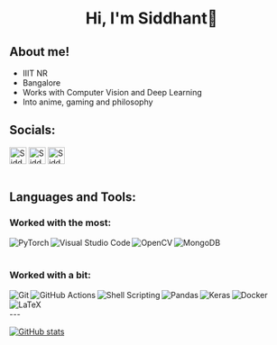 <h1 align="center">Hi, I'm Siddhant👋</h1>

## About me!
 - IIIT NR
 - Bangalore
 - Works with Computer Vision and Deep Learning
 - Into anime, gaming and philosophy

## Socials:
<a href="https://www.linkedin.com/in/siddhant-kumar-7597a3161/" target="blank"><img align="center" src="https://cdn.jsdelivr.net/npm/simple-icons@3.0.1/icons/linkedin.svg" alt="SiddhantKumar14" height="30" width="30" /></a>
<a href="https://steamcommunity.com/id/darths1dious/" target="blank"><img align="center" src="https://cdn.jsdelivr.net/npm/simple-icons@3.0.1/icons/steam.svg" alt="SiddhantKumar14" height="30" width="30" /></a>
<a href="https://open.spotify.com/user/najyj7bsroxsk22k8m3v52cu4?si=Y0s5c49zT4C85wUchx4q5A&utm_source=copy-link" target="blank"><img align="center" src="https://cdn.jsdelivr.net/npm/simple-icons@3.0.1/icons/spotify.svg" alt="SiddhantKumar14" height="30" width="30" /></a>
<br />
<br />

## Languages and Tools:

### Worked with the most:
<img align="left" alt="PyTorch" src="https://img.shields.io/badge/PyTorch-%23EE4C2C.svg?style=for-the-badge&logo=PyTorch&logoColor=white" />
<img align="left" alt="Visual Studio Code" src="https://img.shields.io/badge/Visual%20Studio-5C2D91.svg?style=for-the-badge&logo=visual-studio&logoColor=white" />
<img align="left" alt="OpenCV" src="https://img.shields.io/badge/opencv-%23white.svg?style=for-the-badge&logo=opencv&logoColor=white" />
<img align="left" alt="MongoDB" src="https://img.shields.io/badge/MongoDB-%234ea94b.svg?style=for-the-badge&logo=mongodb&logoColor=white" />
<br />
<br />

### Worked with a bit:
<img align="left" alt="Git" src="https://img.shields.io/badge/git-%23F05033.svg?style=for-the-badge&logo=git&logoColor=white" />
<img align="left" alt="GitHub Actions" src="https://img.shields.io/badge/githubactions-%232671E5.svg?style=for-the-badge&logo=githubactions&logoColor=white" />
<img align="left" alt="Shell Scripting" src="https://img.shields.io/badge/shell_script-%23121011.svg?style=for-the-badge&logo=gnu-bash&logoColor=white" />
<img align="left" alt="Pandas" src="https://img.shields.io/badge/pandas-%23150458.svg?style=for-the-badge&logo=pandas&logoColor=white" />
<img align="left" alt="Keras" src="https://img.shields.io/badge/Keras-%23D00000.svg?style=for-the-badge&logo=Keras&logoColor=white" />
<img align="left" alt="Docker" src="https://img.shields.io/badge/docker-%230db7ed.svg?style=for-the-badge&logo=docker&logoColor=white" />
<img align="left" alt="LaTeX" src="https://img.shields.io/badge/latex-%23008080.svg?style=for-the-badge&logo=latex&logoColor=white" />
<br />
<br />
---
<br />

[![GitHub stats](https://github-readme-stats.vercel.app/api?username=SiddhantKumar14&count_private=true&show_icons=true)](https://github.com/anuraghazra/github-readme-stats)
